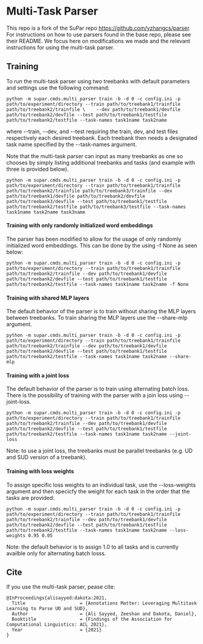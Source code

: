 # Multi-Task Parser
This repo is a fork of the SuPar repo https://github.com/yzhangcs/parser. For instructions on how to use parsers found in the base repo, please see their README. We focus here on modifications we made and the relevant instructions for using the multi-task parser.


## Training
To run the multi-task parser using two treebanks with default parameters and settings use the following command:

    python -m supar.cmds.multi_parser train -b -d 0 -c config.ini -p path/to/experiment/directory --train path/to/treebank1/trainfile path/to/treebank2/trainfile \    --dev path/to/treebank1/devfile path/to/treebank2/devfile --test path/to/treebank1/testfile path/to/treebank2/testfile --task-names task1name task2name

where --train, --dev, and --test requiring the train, dev, and test files respectively each desired treebank. Each treebank then needs a designated task name specified by the --task-names argument.

Note that the multi-task parser can input as many treebanks as one so chooses by simply listing additional treebanks and tasks (and example with three is provided below).

    python -m supar.cmds.multi_parser train -b -d 0 -c config.ini -p path/to/experiment/directory --train path/to/treebank1/trainfile path/to/treebank2/trainfile path/to/treebank3/trainfile --dev path/to/treebank1/devfile path/to/treebank2/devfile path/to/treebank3/devfile --test path/to/treebank1/testfile path/to/treebank2/testfile path/to/treebank3/testfile --task-names task1name task2name task3name


#### Training with only randomly initialized word embeddings

The parser has been modified to allow for the usage of only randomly initialized word embeddings. This can be done by the using -f None as seen below:

    python -m supar.cmds.multi_parser train -b -d 0 -c config.ini -p path/to/experiment/directory --train path/to/treebank1/trainfile path/to/treebank2/trainfile --dev path/to/treebank1/devfile path/to/treebank2/devfile --test path/to/treebank1/testfile path/to/treebank2/testfile --task-names task1name task2name -f None

#### Training with shared MLP layers

The default behavior of the parser is to train without sharing the MLP layers between treebanks. To train sharing the MLP layers use the --share-mlp argument.

    python -m supar.cmds.multi_parser train -b -d 0 -c config.ini -p path/to/experiment/directory --train path/to/treebank1/trainfile path/to/treebank2/trainfile --dev path/to/treebank1/devfile path/to/treebank2/devfile --test path/to/treebank1/testfile path/to/treebank2/testfile --task-names task1name task2name --share-mlp

#### Training with a joint loss

The default behavior of the parser is to train using alternating batch loss. There is the possibility of training with the parser with a join loss using --joint-loss.

    python -m supar.cmds.multi_parser train -b -d 0 -c config.ini -p path/to/experiment/directory --train path/to/treebank1/trainfile path/to/treebank2/trainfile --dev path/to/treebank1/devfile path/to/treebank2/devfile --test path/to/treebank1/testfile path/to/treebank2/testfile --task-names task1name task2name --joint-loss

Note: to use a joint loss, the treebanks must be parallel treebanks (e.g. UD and SUD version of a treebank).

#### Training with loss weights

To assign specific loss weights to an individual task, use the --loss-weights argument and then specicfy the weight for each task in the order that the tasks are provided:

    python -m supar.cmds.multi_parser train -b -d 0 -c config.ini -p path/to/experiment/directory --train path/to/treebank1/trainfile path/to/treebank2/trainfile --dev path/to/treebank1/devfile path/to/treebank2/devfile --test path/to/treebank1/testfile path/to/treebank2/testfile --task-names task1name task2name --loss-weights 0.95 0.05

Note: the default behavior is to assign 1.0 to all tasks and is currently availble only for alternating batch losss.

## Cite

If you use the multi-task parser, pease cite:

```
@InProceedings{alisayyed:dakota:2021,
  Title                    = {Annotations Matter: Leveraging Multitask Learning to Parse UD and SUD},
  Author                   = {Ali Sayyed, Zeeshan and Dakota, Daniel},
  Booktitle                = {Findings of the Association for Computational Linguistics: ACL 2021},
  Year                     = {2021}
}
```
